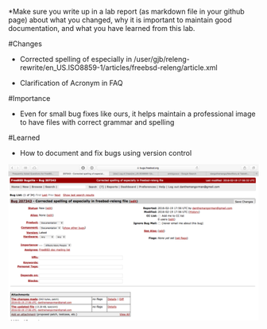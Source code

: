 *Make sure you write up in a lab report (as markdown file in your github page) about what you changed, why it is important to maintain good documentation, and what you have learned from this lab.

#Changes

- Corrected spelling of especially in /user/gjb/releng-rewrite/en_US.ISO8859-1/articles/freebsd-releng/article.xml  

- Clarification of Acronym in FAQ

#Importance 

- Even for small bug fixes like ours, it helps maintain a professional image to have files with correct grammar and spelling

#Learned
- How to document and fix bugs using version control 


![BugFix](https://raw.githubusercontent.com/alwinrobot/IntroToOS/master/bugfixlab4.png)

